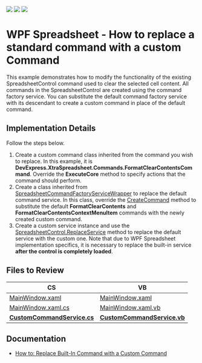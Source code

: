 <!-- default badges list -->
![](https://img.shields.io/endpoint?url=https://codecentral.devexpress.com/api/v1/VersionRange/144005916/21.1.5%2B)
[![](https://img.shields.io/badge/Open_in_DevExpress_Support_Center-FF7200?style=flat-square&logo=DevExpress&logoColor=white)](https://supportcenter.devexpress.com/ticket/details/T830546)
[![](https://img.shields.io/badge/📖_How_to_use_DevExpress_Examples-e9f6fc?style=flat-square)](https://docs.devexpress.com/GeneralInformation/403183)
<!-- default badges end -->
# WPF Spreadsheet - How to replace a standard command with a custom Command

This example demonstrates how to modify the functionality of the existing SpreadsheetControl command used to clear the selected cell content.
All commands in the SpreadsheetControl are created using the command factory service. You can substitute the default command factory service with its descendant to create a custom command in place of the default command.

## Implementation Details

Follow the steps below.

1. Create a custom command class inherited from the command you wish to replace. In this example, it is **DevExpress.XtraSpreadsheet.Commands.FormatClearContentsCommand**. Override the **ExecuteCore** method to specify actions that the command should perform.
2. Create a class inherited from [SpreadsheetCommandFactoryServiceWrapper](https://documentation.devexpress.com/CoreLibraries/DevExpress.XtraSpreadsheet.Services.SpreadsheetCommandFactoryServiceWrapper.class) to replace the default command service. In this class, override the [CreateCommand](https://documentation.devexpress.com/CoreLibraries/DevExpress.XtraSpreadsheet.Services.SpreadsheetCommandFactoryServiceWrapper.CreateCommand.method) method to substitute the default **FormatClearContents** and **FormatClearContentsContextMenuItem** commands with the newly created custom command. 
3. Create a custom service instance and use the [SpreadsheetControl.ReplaceService](https://documentation.devexpress.com/WPF/DevExpress.Xpf.Spreadsheet.SpreadsheetControl.ReplaceService~T~.method) method to replace the default service with the custom one. Note that due to WPF Spreadsheet implementation specifics, it is necessary to replace the built-in service **after the control is completely loaded**.

## Files to Review

CS | VB
------------ | -------------
[MainWindow.xaml](./CS/WpfSpreadsheet_CustomCommand/MainWindow.xaml) | [MainWindow.xaml](./VB/WpfSpreadsheet_CustomCommand/MainWindow.xaml)
[MainWindow.xaml.cs](./CS/WpfSpreadsheet_CustomCommand/MainWindow.xaml.cs) | [MainWindow.xaml.vb](./VB/WpfSpreadsheet_CustomCommand/MainWindow.xaml.vb)
[**CustomCommandService.cs**](./CS/WpfSpreadsheet_CustomCommand/CustomCommandService.cs) | [**CustomCommandService.vb**](./VB/WpfSpreadsheet_CustomCommand/CustomCommandService.vb)

## Documentation

* [How to: Replace Built-In Command with a Custom Command](https://docs.devexpress.com/WPF/120516/controls-and-libraries/spreadsheet/examples/commands/how-to-replace-built-in-command-with-a-custom-command)
